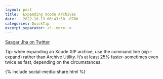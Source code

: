 ```yaml
---
layout: post
title:  Expanding Xcode Archives
date:   2022-10-13 06:43:30 -0700
categories: QuickTip
excerpt_separator: <!--more-->
---
```


[Saagar Jha on Twitter](https://twitter.com/_saagarjha/status/1481353292164698112?lang=en)

Tip: when expanding an Xcode XIP archive, use the command line (xip –expand) rather than Archive Utility. It’s at least 25% faster–sometimes even twice as fast, depending on the circumstances. <!--more--> 

{% include social-media-share.html %}

<script src="https://giscus.app/client.js"
        data-repo="adamsappletech/adamsappletech.github.io"
        data-repo-id="R_kgDOK5uboQ"
        data-category="General"
        data-category-id="DIC_kwDOK5uboc4CbzPX"
        data-mapping="pathname"
        data-strict="0"
        data-reactions-enabled="1"
        data-emit-metadata="0"
        data-input-position="bottom"
        data-theme="preferred_color_scheme"
        data-lang="en"
        crossorigin="anonymous"
        async>
</script>